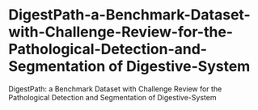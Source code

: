 # DigestPath-a-Benchmark-Dataset-with-Challenge-Review-for-the-Pathological-Detection-and-Segmentation of Digestive-System
DigestPath: a Benchmark Dataset with Challenge Review for the Pathological Detection and Segmentation of Digestive-System



